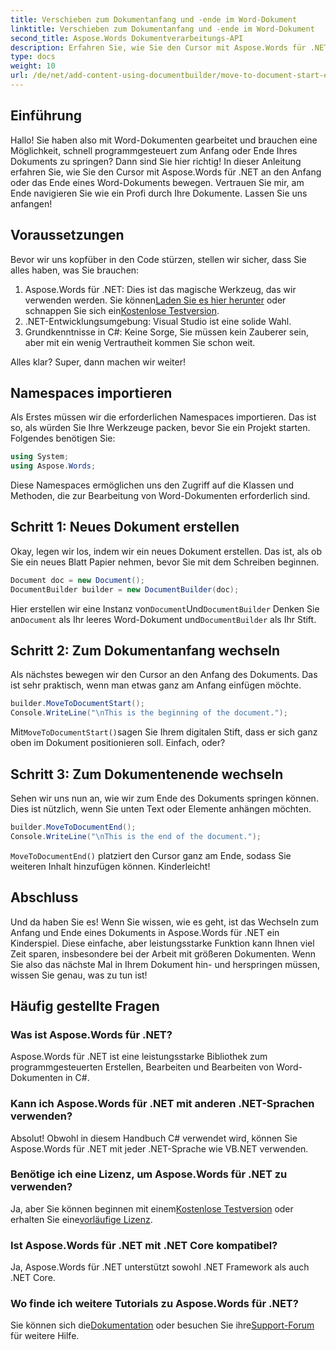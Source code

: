 ```yaml
---
title: Verschieben zum Dokumentanfang und -ende im Word-Dokument
linktitle: Verschieben zum Dokumentanfang und -ende im Word-Dokument
second_title: Aspose.Words Dokumentverarbeitungs-API
description: Erfahren Sie, wie Sie den Cursor mit Aspose.Words für .NET an den Anfang und das Ende eines Word-Dokuments bewegen. Eine umfassende Anleitung mit Schritt-für-Schritt-Anleitungen und Beispielen.
type: docs
weight: 10
url: /de/net/add-content-using-documentbuilder/move-to-document-start-end/
---
```

## Einführung

Hallo! Sie haben also mit Word-Dokumenten gearbeitet und brauchen eine Möglichkeit, schnell programmgesteuert zum Anfang oder Ende Ihres Dokuments zu springen? Dann sind Sie hier richtig! In dieser Anleitung erfahren Sie, wie Sie den Cursor mit Aspose.Words für .NET an den Anfang oder das Ende eines Word-Dokuments bewegen. Vertrauen Sie mir, am Ende navigieren Sie wie ein Profi durch Ihre Dokumente. Lassen Sie uns anfangen!

## Voraussetzungen

Bevor wir uns kopfüber in den Code stürzen, stellen wir sicher, dass Sie alles haben, was Sie brauchen:

1.  Aspose.Words für .NET: Dies ist das magische Werkzeug, das wir verwenden werden. Sie können[Laden Sie es hier herunter](https://releases.aspose.com/words/net/) oder schnappen Sie sich ein[Kostenlose Testversion](https://releases.aspose.com/).
2. .NET-Entwicklungsumgebung: Visual Studio ist eine solide Wahl.
3. Grundkenntnisse in C#: Keine Sorge, Sie müssen kein Zauberer sein, aber mit ein wenig Vertrautheit kommen Sie schon weit.

Alles klar? Super, dann machen wir weiter!

## Namespaces importieren

Als Erstes müssen wir die erforderlichen Namespaces importieren. Das ist so, als würden Sie Ihre Werkzeuge packen, bevor Sie ein Projekt starten. Folgendes benötigen Sie:

```csharp
using System;
using Aspose.Words;
```

Diese Namespaces ermöglichen uns den Zugriff auf die Klassen und Methoden, die zur Bearbeitung von Word-Dokumenten erforderlich sind.

## Schritt 1: Neues Dokument erstellen

Okay, legen wir los, indem wir ein neues Dokument erstellen. Das ist, als ob Sie ein neues Blatt Papier nehmen, bevor Sie mit dem Schreiben beginnen.

```csharp
Document doc = new Document();
DocumentBuilder builder = new DocumentBuilder(doc);
```

 Hier erstellen wir eine Instanz von`Document`Und`DocumentBuilder` Denken Sie an`Document` als Ihr leeres Word-Dokument und`DocumentBuilder` als Ihr Stift.

## Schritt 2: Zum Dokumentanfang wechseln

Als nächstes bewegen wir den Cursor an den Anfang des Dokuments. Das ist sehr praktisch, wenn man etwas ganz am Anfang einfügen möchte.

```csharp
builder.MoveToDocumentStart();
Console.WriteLine("\nThis is the beginning of the document.");
```

 Mit`MoveToDocumentStart()`sagen Sie Ihrem digitalen Stift, dass er sich ganz oben im Dokument positionieren soll. Einfach, oder?

## Schritt 3: Zum Dokumentenende wechseln

Sehen wir uns nun an, wie wir zum Ende des Dokuments springen können. Dies ist nützlich, wenn Sie unten Text oder Elemente anhängen möchten.

```csharp
builder.MoveToDocumentEnd();
Console.WriteLine("\nThis is the end of the document.");
```

`MoveToDocumentEnd()` platziert den Cursor ganz am Ende, sodass Sie weiteren Inhalt hinzufügen können. Kinderleicht!

## Abschluss

Und da haben Sie es! Wenn Sie wissen, wie es geht, ist das Wechseln zum Anfang und Ende eines Dokuments in Aspose.Words für .NET ein Kinderspiel. Diese einfache, aber leistungsstarke Funktion kann Ihnen viel Zeit sparen, insbesondere bei der Arbeit mit größeren Dokumenten. Wenn Sie also das nächste Mal in Ihrem Dokument hin- und herspringen müssen, wissen Sie genau, was zu tun ist!

## Häufig gestellte Fragen

### Was ist Aspose.Words für .NET?  
Aspose.Words für .NET ist eine leistungsstarke Bibliothek zum programmgesteuerten Erstellen, Bearbeiten und Bearbeiten von Word-Dokumenten in C#.

### Kann ich Aspose.Words für .NET mit anderen .NET-Sprachen verwenden?  
Absolut! Obwohl in diesem Handbuch C# verwendet wird, können Sie Aspose.Words für .NET mit jeder .NET-Sprache wie VB.NET verwenden.

### Benötige ich eine Lizenz, um Aspose.Words für .NET zu verwenden?  
 Ja, aber Sie können beginnen mit einem[Kostenlose Testversion](https://releases.aspose.com/) oder erhalten Sie eine[vorläufige Lizenz](https://purchase.aspose.com/temporary-license/).

### Ist Aspose.Words für .NET mit .NET Core kompatibel?  
Ja, Aspose.Words für .NET unterstützt sowohl .NET Framework als auch .NET Core.

### Wo finde ich weitere Tutorials zu Aspose.Words für .NET?  
Sie können sich die[Dokumentation](https://reference.aspose.com/words/net/) oder besuchen Sie ihre[Support-Forum](https://forum.aspose.com/c/words/8) für weitere Hilfe.
